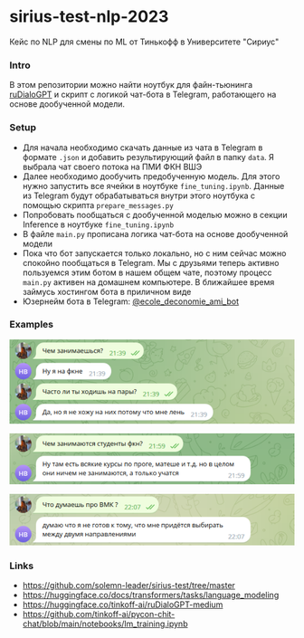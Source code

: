 # sirius-test-nlp-2023
Кейс по NLP для смены по ML от Тинькофф в Университете "Сириус"

### Intro

В этом репозитории можно найти ноутбук для файн-тьюнинга [ruDialoGPT](https://huggingface.co/tinkoff-ai/ruDialoGPT-medium?text=%40%40%D0%9F%D0%95%D0%A0%D0%92%D0%AB%D0%99%40%40+%D0%BF%D1%80%D0%B8%D0%B2%D0%B5%D1%82+%40%40%D0%92%D0%A2%D0%9E%D0%A0%D0%9E%D0%99%40%40+%D0%BF%D1%80%D0%B8%D0%B2%D0%B5%D1%82+%40%40%D0%9F%D0%95%D0%A0%D0%92%D0%AB%D0%99%40%40+%D0%BA%D0%B0%D0%BA+%D0%B4%D0%B5%D0%BB%D0%B0%3F+%40%40%D0%92%D0%A2%D0%9E%D0%A0%D0%9E%D0%99%40%40) и скрипт с логикой чат-бота в Telegram, работающего на основе дообученной модели.

### Setup

- Для начала необходимо скачать данные из чата в Telegram в формате ```.json``` и добавить результирующий файл в папку ```data```. Я выбрала чат своего потока на ПМИ ФКН ВШЭ
- Далее необходимо дообучить предобученную модель. Для этого нужно запустить все ячейки в ноутбуке ```fine_tuning.ipynb```. Данные из Telegram будут обрабатываться внутри этого ноутбука с помощью скрипта ```prepare_messages.py```
- Попробовать пообщаться с дообученной моделью можно в секции Inference в ноутбуке ```fine_tuning.ipynb```
- В файле ```main.py``` прописана логика чат-бота на основе дообученной модели
- Пока что бот запускается только локально, но с ним сейчас можно спокойно пообщаться в Telegram.  Мы с друзьями теперь активно пользуемся этим ботом в нашем общем чате, поэтому процесс ```main.py``` активен на домашнем компьютере. В ближайшее время займусь хостингом бота в приличном виде
- Юзернейм бота в Telegram: [@ecole_deconomie_ami_bot](https://t.me/ecole_deconomie_ami_bot)

### Examples
![Пары](images/classes.png "Рис. 1")

![ФКН](images/activities.png "Рис. 2")

![ВМК](images/msu.png "Рис. 3")

### Links

- https://github.com/solemn-leader/sirius-test/tree/master
- https://huggingface.co/docs/transformers/tasks/language_modeling
- https://huggingface.co/tinkoff-ai/ruDialoGPT-medium
- https://github.com/tinkoff-ai/pycon-chit-chat/blob/main/notebooks/lm_training.ipynb
